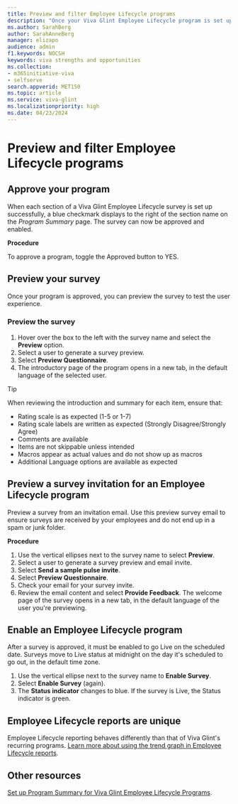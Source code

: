 ```yaml
---
title: Preview and filter Employee Lifecycle programs 
description: "Once your Viva Glint Employee Lifecycle program is set up, take these steps to set it live or edit it."
ms.author: SarahBerg
author: SarahAnneBerg
manager: elizapo
audience: admin
f1.keywords: NOCSH
keywords: viva strengths and opportunities
ms.collection:  
- m365initiative-viva
- selfserve 
search.appverid: MET150 
ms.topic: article
ms.service: viva-glint
ms.localizationpriority: high
ms.date: 04/23/2024
---
```


# Preview and filter Employee Lifecycle programs 

## Approve your program 

When each section of a Viva Glint Employee Lifecycle survey is set up successfully, a blue checkmark displays to the right of the section name on the *Program Summary* page. The survey can now be approved and enabled. 

**Procedure** 

To approve a program, toggle the Approved button to YES. 

## Preview your survey  

Once your program is approved, you can preview the survey to test the user experience. 

### Preview the survey 

1. Hover over the box to the left with the survey name and select the **Preview** option. 
2. Select a user to generate a survey preview.  
3. Select **Preview Questionnaire**. 
4. The introductory page of the program opens in a new tab, in the default language of the selected user.  

>[!TIP]
> When reviewing the introduction and summary for each item, ensure that:
> - Rating scale is as expected (1-5 or 1-7) 
> - Rating scale labels are written as expected (Strongly Disagree/Strongly Agree)
> - Comments are available 
> - Items are not skippable unless intended 
> - Macros appear as actual values and do not show up as macros 
> - Additional Language options are available as expected 

## Preview a survey invitation for an Employee Lifecycle program 

Preview a survey from an invitation email. Use this preview survey email to ensure surveys are received by your employees and do not end up in a spam or junk folder. 

**Procedure** 

1. Use the vertical ellipses next to the survey name to select **Preview**. 
2. Select a user to generate a survey preview and email invite.  
3. Select **Send a sample pulse invite**.  
4. Select **Preview Questionnaire**. 
5. Check your email for your survey invite. 
6. Review the email content and select **Provide Feedback**. The welcome page of the survey opens in a new tab, in the default language of the user you're previewing. 

## Enable an Employee Lifecycle program 

After a survey is approved, it must be enabled to go Live on the scheduled date. Surveys move to Live status at midnight on the day it's scheduled to go out, in the default time zone. 

1. Use the vertical ellipse next to the survey name to **Enable Survey**. 
2. Select **Enable Survey** (again).  
3. The **Status indicator** changes to blue. If the survey is Live, the Status indicator is green. 

## Employee Lifecycle reports are unique 

Employee Lifecycle reporting behaves differently than that of Viva Glint's recurring programs. [Learn more about using the trend graph in Employee Lifecycle reports](/viva/glint/reports/trend-graph-lifecycle-survey).

## Other resources

[Set up Program Summary for Viva Glint Employee Lifecycle Programs](https://www.microsoft.com/).
 







